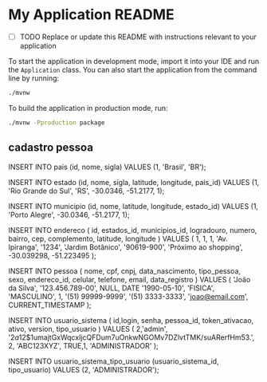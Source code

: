 # My Application README

- [ ] TODO Replace or update this README with instructions relevant to your application

To start the application in development mode, import it into your IDE and run the `Application` class. 
You can also start the application from the command line by running: 

```bash
./mvnw
```

To build the application in production mode, run:

```bash
./mvnw -Pproduction package
```

## cadastro pessoa
INSERT INTO pais (id, nome, sigla) VALUES (1, 'Brasil', 'BR');

INSERT INTO estado (id, nome, sigla, latitude, longitude, pais_id)
VALUES (1, 'Rio Grande do Sul', 'RS', -30.0346, -51.2177, 1);

INSERT INTO municipio (id, nome, latitude, longitude, estado_id)
VALUES (1, 'Porto Alegre', -30.0346, -51.2177, 1);

INSERT INTO endereco (
id, estados_id, municipios_id, logradouro, numero, bairro, cep, complemento, latitude, longitude
) VALUES (
1, 1, 1, 'Av. Ipiranga', '1234', 'Jardim Botânico', '90619-900', 'Próximo ao shopping', -30.039298, -51.223495
);

INSERT INTO pessoa (
nome, cpf, cnpj, data_nascimento, tipo_pessoa, sexo, endereco_id,
celular, telefone, email, data_registro
) VALUES (
'João da Silva', '123.456.789-00', NULL, DATE '1990-05-10', 'FISICA', 'MASCULINO', 1,
'(51) 99999-9999', '(51) 3333-3333', 'joao@email.com', CURRENT_TIMESTAMP
);

INSERT INTO usuario_sistema (
id,login, senha, pessoa_id, token_ativacao, ativo, version, tipo_usuario
) VALUES (
2,'admin', '$2a$12$1umajtGxWqcxIjcQFDum7uOnkwNGOMv7DZlvtTMK/suARerfHm53.', 2, 'ABC123XYZ', TRUE,1, 'ADMINISTRADOR'
);

INSERT INTO usuario_sistema_tipo_usuario (usuario_sistema_id, tipo_usuario)
VALUES (2, 'ADMINISTRADOR');